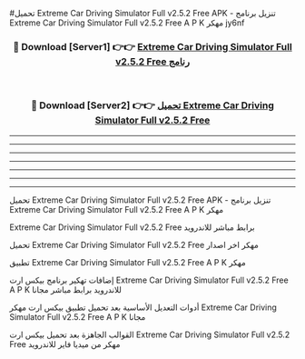 #تحميل Extreme Car Driving Simulator Full v2.5.2 Free  APK - تنزيل برنامج Extreme Car Driving Simulator Full v2.5.2 Free  A P K مهكر jy6nf 



<div align="center">
<h3>🔴 Download [Server1] 👉👉 <a href="https://apkdownload10.web.app/?title=Extreme Car Driving Simulator Full v2.5.2 Free ">Extreme Car Driving Simulator Full v2.5.2 Free  رنامج</a></h3><br>

<h3>🔴 Download [Server2] 👉👉 <a href="https://apkdownload10.web.app/?title=Extreme Car Driving Simulator Full v2.5.2 Free ">تحميل Extreme Car Driving Simulator Full v2.5.2 Free  </a></h3>
</div>


----------------------------------------------------------

----------------------------------------------------------

----------------------------------------------------------

----------------------------------------------------------

----------------------------------------------------------

----------------------------------------------------------

----------------------------------------------------------

تحميل Extreme Car Driving Simulator Full v2.5.2 Free  APK - تنزيل برنامج Extreme Car Driving Simulator Full v2.5.2 Free  A P K مهكر

Extreme Car Driving Simulator Full v2.5.2 Free  برابط مباشر للاندرويد

تحميل Extreme Car Driving Simulator Full v2.5.2 Free  مهكر اخر اصدار

تطبيق Extreme Car Driving Simulator Full v2.5.2 Free  A P K مهكر

إضافات تهكير برنامج بيكس ارت Extreme Car Driving Simulator Full v2.5.2 Free  A P K للاندرويد برابط مباشر مجانا

أدوات التعديل الأساسية بعد تحميل تطبيق بيكس ارت مهكر Extreme Car Driving Simulator Full v2.5.2 Free  A P K مجانا

القوالب الجاهزة بعد تحميل بيكس ارت Extreme Car Driving Simulator Full v2.5.2 Free  مهكر من ميديا فاير للاندرويد


